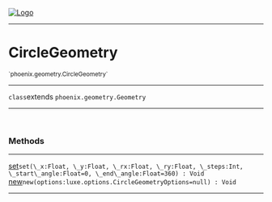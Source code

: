 
[![Logo](../../../images/logo.png)](../../../api/index.html)

---



<h1>CircleGeometry</h1>
<small>`phoenix.geometry.CircleGeometry`</small>



---

`class`extends <code><span>phoenix.geometry.Geometry</span></code>

---

&nbsp;
&nbsp;







<h3>Methods</h3> <hr/><span class="method apipage">
            <a name="set"><a class="lift" href="#set">set</a></a><code class="signature apipage">set(\_x:Float<span></span>, \_y:Float<span></span>, \_rx:Float<span></span>, \_ry:Float<span></span>, \_steps:Int<span></span>, \_start\_angle:Float<span>=0</span>, \_end\_angle:Float<span>=360</span>) : Void</code><br/><span class="small_desc_flat"></span>
        </span>
    <span class="method apipage">
            <a name="new"><a class="lift" href="#new">new</a></a><code class="signature apipage">new(options:luxe.options.CircleGeometryOptions<span>=null</span>) : Void</code><br/><span class="small_desc_flat"></span>
        </span>
    





---

&nbsp;
&nbsp;
&nbsp;
&nbsp;